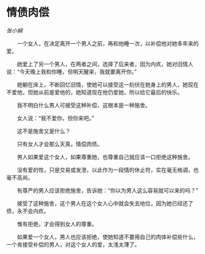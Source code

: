 # 情债肉偿

*张小娴*

　　一个女人，在决定离开一个男人之前，再和他睡一次，以补偿他对她多年来的爱。

　　她爱上了另一个男人，在两者之间，选择了后来者，因为内疚，她对旧情人说：“今天晚上我和你睡，但明天醒来，我就要离开你。”

　　她躺在床上，不断回忆旧情，使她可以接受这一刻伏在她身上的男人，她现在不爱他，但她从前是爱他的，她知道现在他仍爱她，所以给它最后的快乐。

　　我不明白什么男人可接受这种补偿，这根本是一种施舍。

　　女人说：“我不爱你，但你来吧。”

　　这不是施舍又是什么？

　　只有女人才会那么天真，情偿肉债。

　　男人如果爱这个女人，如果尊重她，也尊重自己就应该一口拒绝这种施舍。

　　没有爱的性，只是交易或发泄，以此作为一段情的休止符，实在毫无格调，也毫不高尚。

　　有尊严的男人应该拒绝施舍，告诉她：“你以为男人这么容易就可以来的吗？”

　　接受了这种施舍，这个男人在这个女人心中就会失去地位，因为她已经还了债，永不会内疚。

　　惟有拒绝，才会得到女人的尊重。

　　如果爱一个女人，男人也应该拒绝，使她知道不要用自己的肉体补偿些什么，一个肯接受补偿的男人，对这个女人的爱，太浅太薄了。